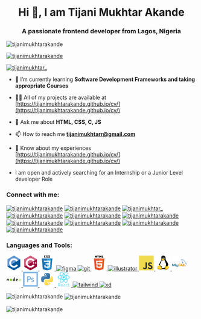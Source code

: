 <h1 align="center">Hi 👋, I am Tijani Mukhtar Akande</h1>
<h3 align="center">A passionate frontend developer from Lagos, Nigeria</h3>

<p align="left"> <img src="https://komarev.com/ghpvc/?username=tijanimukhtarakande&label=Profile%20views&color=0068a8&style=plastic" alt="tijanimukhtarakande" /> </p>

<p align="left"> <a href="https://github.com/ryo-ma/github-profile-trophy"><img src="https://github-profile-trophy.vercel.app/?username=tijanimukhtarakande" alt="tijanimukhtarakande" /></a> </p>

<p align="left"> <a href="https://twitter.com/tijanimukhtar_" target="blank"><img src="https://img.shields.io/twitter/follow/tijanimukhtar_?logo=twitter&style=for-the-badge" alt="tijanimukhtar_" /></a> </p>

- 🌱 I’m currently learning **Software Development Frameworks and taking appropriate Courses**

- 👨‍💻 All of my projects are available at [https://tijanimukhtarakande.github.io/cv/](https://tijanimukhtarakande.github.io/cv/)

- 💬 Ask me about **HTML, CSS, C, JS**

- 📫 How to reach me **tijanimukhtarr@gmail.com**

- 📄 Know about my experiences [https://tijanimukhtarakande.github.io/cv/](https://tijanimukhtarakande.github.io/cv/)
- I am open and actively searching for an Internship or a Junior Level developer Role

<h3 align="left">Connect with me:</h3>
<p align="left">
<a href="https://codepen.io/tijanimukhtarakande" target="blank"><img align="center" src="https://raw.githubusercontent.com/rahuldkjain/github-profile-readme-generator/master/src/images/icons/Social/codepen.svg" alt="tijanimukhtarakande" height="30" width="40" /></a>
<a href="https://dev.to/tijanimukhtarakande" target="blank"><img align="center" src="https://raw.githubusercontent.com/rahuldkjain/github-profile-readme-generator/master/src/images/icons/Social/devto.svg" alt="tijanimukhtarakande" height="30" width="40" /></a>
<a href="https://twitter.com/tijanimukhtar_" target="blank"><img align="center" src="https://raw.githubusercontent.com/rahuldkjain/github-profile-readme-generator/master/src/images/icons/Social/twitter.svg" alt="tijanimukhtar_" height="30" width="40" /></a>
<a href="https://linkedin.com/in/tijanimukhtarakande" target="blank"><img align="center" src="https://raw.githubusercontent.com/rahuldkjain/github-profile-readme-generator/master/src/images/icons/Social/linked-in-alt.svg" alt="tijanimukhtarakande" height="30" width="40" /></a>
<a href="https://stackoverflow.com/users/tijanimukhtarakande" target="blank"><img align="center" src="https://raw.githubusercontent.com/rahuldkjain/github-profile-readme-generator/master/src/images/icons/Social/stack-overflow.svg" alt="tijanimukhtarakande" height="30" width="40" /></a>
<a href="https://fb.com/tijanimukhtarakande" target="blank"><img align="center" src="https://raw.githubusercontent.com/rahuldkjain/github-profile-readme-generator/master/src/images/icons/Social/facebook.svg" alt="tijanimukhtarakande" height="30" width="40" /></a>
<a href="https://instagram.com/tijanimukhtarakande" target="blank"><img align="center" src="https://raw.githubusercontent.com/rahuldkjain/github-profile-readme-generator/master/src/images/icons/Social/instagram.svg" alt="tijanimukhtarakande" height="30" width="40" /></a>
<a href="https://dribbble.com/tijanimukhtarakande" target="blank"><img align="center" src="https://raw.githubusercontent.com/rahuldkjain/github-profile-readme-generator/master/src/images/icons/Social/dribbble.svg" alt="tijanimukhtarakande" height="30" width="40" /></a>
<a href="https://www.behance.net/tijanimukhtarakande" target="blank"><img align="center" src="https://raw.githubusercontent.com/rahuldkjain/github-profile-readme-generator/master/src/images/icons/Social/behance.svg" alt="tijanimukhtarakande" height="30" width="40" /></a>
<a href="https://hashnode.com/tijanimukhtarakande" target="blank"><img align="center" src="https://raw.githubusercontent.com/rahuldkjain/github-profile-readme-generator/master/src/images/icons/Social/hashnode.svg" alt="tijanimukhtarakande" height="30" width="40" /></a>
</p>

<h3 align="left">Languages and Tools:</h3>
<p align="left"> <a href="https://www.cprogramming.com/" target="_blank" rel="noreferrer"> <img src="https://raw.githubusercontent.com/devicons/devicon/master/icons/c/c-original.svg" alt="c" width="40" height="40"/> </a> <a href="https://www.w3schools.com/cpp/" target="_blank" rel="noreferrer"> <img src="https://raw.githubusercontent.com/devicons/devicon/master/icons/cplusplus/cplusplus-original.svg" alt="cplusplus" width="40" height="40"/> </a> <a href="https://www.w3schools.com/css/" target="_blank" rel="noreferrer"> <img src="https://raw.githubusercontent.com/devicons/devicon/master/icons/css3/css3-original-wordmark.svg" alt="css3" width="40" height="40"/> </a> <a href="https://www.figma.com/" target="_blank" rel="noreferrer"> <img src="https://www.vectorlogo.zone/logos/figma/figma-icon.svg" alt="figma" width="40" height="40"/> </a> <a href="https://git-scm.com/" target="_blank" rel="noreferrer"> <img src="https://www.vectorlogo.zone/logos/git-scm/git-scm-icon.svg" alt="git" width="40" height="40"/> </a> <a href="https://www.w3.org/html/" target="_blank" rel="noreferrer"> <img src="https://raw.githubusercontent.com/devicons/devicon/master/icons/html5/html5-original-wordmark.svg" alt="html5" width="40" height="40"/> </a> <a href="https://www.adobe.com/in/products/illustrator.html" target="_blank" rel="noreferrer"> <img src="https://www.vectorlogo.zone/logos/adobe_illustrator/adobe_illustrator-icon.svg" alt="illustrator" width="40" height="40"/> </a> <a href="https://developer.mozilla.org/en-US/docs/Web/JavaScript" target="_blank" rel="noreferrer"> <img src="https://raw.githubusercontent.com/devicons/devicon/master/icons/javascript/javascript-original.svg" alt="javascript" width="40" height="40"/> </a> <a href="https://www.linux.org/" target="_blank" rel="noreferrer"> <img src="https://raw.githubusercontent.com/devicons/devicon/master/icons/linux/linux-original.svg" alt="linux" width="40" height="40"/> </a> <a href="https://www.mysql.com/" target="_blank" rel="noreferrer"> <img src="https://raw.githubusercontent.com/devicons/devicon/master/icons/mysql/mysql-original-wordmark.svg" alt="mysql" width="40" height="40"/> </a> <a href="https://nodejs.org" target="_blank" rel="noreferrer"> <img src="https://raw.githubusercontent.com/devicons/devicon/master/icons/nodejs/nodejs-original-wordmark.svg" alt="nodejs" width="40" height="40"/> </a> <a href="https://www.photoshop.com/en" target="_blank" rel="noreferrer"> <img src="https://raw.githubusercontent.com/devicons/devicon/master/icons/photoshop/photoshop-line.svg" alt="photoshop" width="40" height="40"/> </a> <a href="https://www.python.org" target="_blank" rel="noreferrer"> <img src="https://raw.githubusercontent.com/devicons/devicon/master/icons/python/python-original.svg" alt="python" width="40" height="40"/> </a> <a href="https://reactjs.org/" target="_blank" rel="noreferrer"> <img src="https://raw.githubusercontent.com/devicons/devicon/master/icons/react/react-original-wordmark.svg" alt="react" width="40" height="40"/> </a> <a href="https://tailwindcss.com/" target="_blank" rel="noreferrer"> <img src="https://www.vectorlogo.zone/logos/tailwindcss/tailwindcss-icon.svg" alt="tailwind" width="40" height="40"/> </a> <a href="https://www.adobe.com/products/xd.html" target="_blank" rel="noreferrer"> <img src="https://cdn.worldvectorlogo.com/logos/adobe-xd.svg" alt="xd" width="40" height="40"/> </a> </p>

<p><img align="left" src="https://github-readme-stats.vercel.app/api/top-langs?username=tijanimukhtarakande&show_icons=true&locale=en&layout=compact" alt="tijanimukhtarakande" /></p>

<p>&nbsp;<img align="center" src="https://github-readme-stats.vercel.app/api?username=tijanimukhtarakande&show_icons=true&locale=en" alt="tijanimukhtarakande" /></p>

<p><img align="center" src="https://github-readme-streak-stats.herokuapp.com/?user=tijanimukhtarakande&" alt="tijanimukhtarakande" /></p>

<div data-iframe-width="150" data-iframe-height="270" data-share-badge-id="d044668c-0cb9-4675-919f-ad030a5e7be7" data-share-badge-host="https://www.credly.com"></div><script type="text/javascript" async src="//cdn.credly.com/assets/utilities/embed.js"></script>
